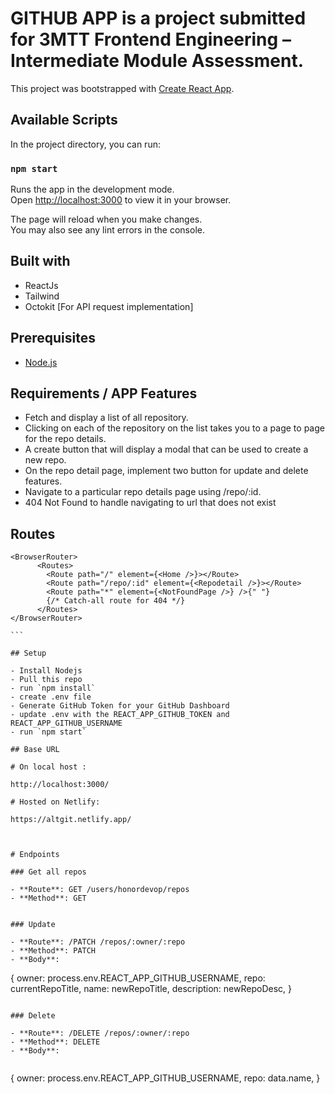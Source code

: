 # GITHUB APP is a project submitted for 3MTT Frontend Engineering – Intermediate Module Assessment.

This project was bootstrapped with [Create React App](https://github.com/facebook/create-react-app).

## Available Scripts

In the project directory, you can run:

### `npm start`

Runs the app in the development mode.\
Open [http://localhost:3000](http://localhost:3000) to view it in your browser.

The page will reload when you make changes.\
You may also see any lint errors in the console.

## Built with

- ReactJs
- Tailwind
- Octokit [For API request implementation]

## Prerequisites

- [Node.js](https://nodejs.org/)

## Requirements / APP Features

- Fetch and display a list of all repository.
- Clicking on each of the repository on the list takes you to a page to page for the repo details.
- A create button that will display a modal that can be used to create a new repo.
- On the repo detail page, implement two button for update and delete features.
- Navigate to a particular repo details page using /repo/:id.
- 404 Not Found to handle navigating to url that does not exist

## Routes

````
<BrowserRouter>
      <Routes>
        <Route path="/" element={<Home />}></Route>
        <Route path="/repo/:id" element={<Repodetail />}></Route>
        <Route path="*" element={<NotFoundPage />} />{" "}
        {/* Catch-all route for 404 */}
      </Routes>
</BrowserRouter>

```

## Setup

- Install Nodejs
- Pull this repo
- run `npm install`
- create .env file
- Generate GitHub Token for your GitHub Dashboard
- update .env with the REACT_APP_GITHUB_TOKEN and REACT_APP_GITHUB_USERNAME
- run `npm start`

## Base URL

# On local host :

http://localhost:3000/

# Hosted on Netlify:

https://altgit.netlify.app/



# Endpoints

### Get all repos

- **Route**: GET /users/honordevop/repos
- **Method**: GET

````

```

### Update

- **Route**: /PATCH /repos/:owner/:repo
- **Method**: PATCH
- **Body**:

```

{
owner: process.env.REACT_APP_GITHUB_USERNAME,
repo: currentRepoTitle,
name: newRepoTitle,
description: newRepoDesc,
}

```

### Delete

- **Route**: /DELETE /repos/:owner/:repo
- **Method**: DELETE
- **Body**:


```

{
owner: process.env.REACT_APP_GITHUB_USERNAME,
repo: data.name,
}

```

```

